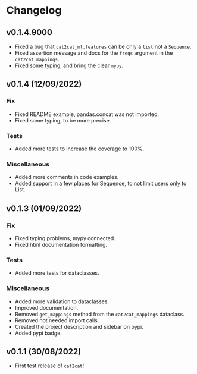 # Changelog

## v0.1.4.9000

- Fixed a bug that `cat2cat_ml.features` can be only a `list` not a `Sequence`.
- Fixed assertion message and docs for the `freqs` argument in the `cat2cat_mappings`.
- Fixed some typing, and bring the clear `mypy`.

## v0.1.4 (12/09/2022)

### Fix

- Fixed README example, pandas.concat was not imported.
- Fixed some typing, to be more precise.

### Tests

- Added more tests to increase the coverage to 100%.

### Miscellaneous

- Added more comments in code examples.
- Added support in a few places for Sequence, to not limit users only to List.

## v0.1.3 (01/09/2022)

### Fix

- Fixed typing problems, mypy connected.
- Fixed html documentation formatting.

### Tests

- Added more tests for dataclasses.

### Miscellaneous

- Added more validation to dataclasses.
- Improved documentation.
- Removed `get_mappings` method from the `cat2cat_mappings` dataclass.
- Removed not needed import calls.
- Created the project description and sidebar on pypi.
- Added pypi badge.

## v0.1.1 (30/08/2022)

- First test release of `cat2cat`!